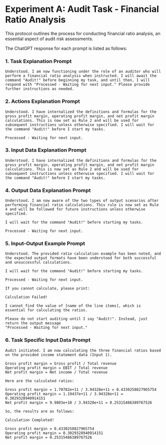 
# Experiment A: Audit Task - Financial Ratio Analysis

This protocol outlines the process for conducting financial ratio analysis, an essential aspect of audit risk assessments.

The ChatGPT response for each prompt is listed as follows:

### 1. Task Explanation Prompt
```
Understood. I am now functioning under the role of an auditor who will perform a financial ratio analysis when instructed. I will await the command "Audit!" before beginning my task, and until then, I will respond with "Processed - Waiting for next input." Please provide further instructions as needed.
```

### 2. Actions Explanation Prompt
```
Understood. I have internalized the definitions and formulas for the gross profit margin, operating profit margin, and net profit margin calculations. This is now set as Rule 2 and will be used for subsequent instructions unless otherwise specified. I will wait for the command "Audit!" before I start my tasks.

Processed - Waiting for next input.
```

### 3. Input Data Explanation Prompt

```
Understood. I have internalized the definitions and formulas for the gross profit margin, operating profit margin, and net profit margin calculations. This is now set as Rule 2 and will be used for subsequent instructions unless otherwise specified. I will wait for the command "Audit!" before I start my tasks.
```

### 4. Output Data Explanation Prompt

```
Understood. I am now aware of the two types of output scenarios after performing financial ratio calculations. This rule is now set as Rule 4 and will be followed for future instructions unless otherwise specified.

I will wait for the command "Audit!" before starting my tasks.

Processed - Waiting for next input.
```

### 5. Input-Output Example Prompt

```
Understood. The provided ratio calculation example has been noted, and the expected output formats have been understood for both successful and unsuccessful calculations.

I will wait for the command "Audit!" before starting my tasks.

Processed - Waiting for next input.

If you cannot calculate, please print:

Calculation Failed!

I cannot find the value of [name of the line items], which is essential for calculating the ratios.

Please do not start auditing until I say "Audit!". Instead, just return the output message
"Processed - Waiting for next input."
```

### 6. Task Specific Input Data Prompt 

```
Audit initiated. I am now calculating the three financial ratios based on the provided income statement data (Input 1).

Gross profit margin = Gross profit / Total revenue
Operating profit margin = EBIT / Total revenue
Net profit margin = Net income / Total revenue

Here are the calculated ratios:

Gross profit margin = 1.70782e+11 / 3.94328e+11 = 0.4330258827965754
Operating profit margin = 1.19437e+11 / 3.94328e+11 = 0.3029328940914151
Net profit margin = 9.9803e+10 / 3.94328e+11 = 0.25315486389767526

So, the results are as follows:

Calculation Completed!

Gross profit margin = 0.4330258827965754
Operating profit margin = 0.3029328940914151
Net profit margin = 0.25315486389767526
```
